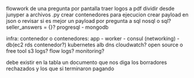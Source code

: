 flowwork de una pregunta por pantalla
traer logos a pdf
dividir desde junyper a archivos .py
crear contenedores para ejecucion
crear payload en json o revisar si es mejor un payload por pregunta a sql
nosql o sql? seller_answers = {}? progresql - mongodb

infra:
contenedor o contenedores:
app - worker - consul (networking) - db(ec2 rds contenedor?)
kubernetes
alb
dns
cloudwatch? open source o free tool
s3 logs? flow logs?
monitoring?

debe existir en la tabla un documento que nos diga los borradores rechazados y los que si terminaron pagando